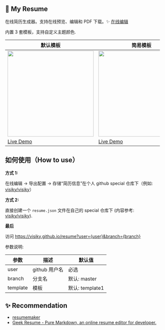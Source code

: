 ## 🧾 My Resume

在线简历生成器。支持在线预览、编辑和 PDF 下载。✨ [在线编辑](https://visiky.github.io/resume)

内置 3 套模板，支持自定义主题颜色.

|默认模板| 简易模板| 简易模板2（适用于多页）|
| -------------------------------- | --------------------------------------------------|----------------------- |
| <img src="https://user-images.githubusercontent.com/15646325/147406773-d1583d83-b4ed-496a-9b7c-2fca8a5fc624.png" height="280" />|<img src="https://user-images.githubusercontent.com/15646325/147406862-19ac2b2a-6dcf-466f-a0dd-53fd1a6abccd.png" height="280" />| <img src="https://user-images.githubusercontent.com/15646325/147406821-a60fc875-1c41-4ede-9ac8-9119220fb6a3.png" height="280" />|
|[Live Demo](https://visiky.github.io/resume?user=visiky)  |[Live Demo](https://visiky.github.io/resume?user=visiky&template=template2)|[Live Demo](https://visiky.github.io/resume?user=visiky&template=template3) |

## 如何使用（How to use）

**方式 1:**

在线编辑 -> 导出配置 -> 存储“简历信息”在个人 github special 仓库下（例如: [visiky/visiky](https://github.com/visiky/visiky/blob/master/resume.json)）

**方式 2:**

直接创建一个 `resume.json` 文件在自己的 special 仓库下 (内容参考: [visiky/visiky](https://github.com/visiky/visiky/blob/master/resume.json)).

**最后**

访问 https://visiky.github.io/resume?user={user}&branch={branch}

参数说明:

| 参数   | 描述          | 默认值       |
| ------ | ------------- | ------------ |
| user   | github 用户名 | 必选         |
| branch | 分支名        | 默认: master |
| template | 模板        | 默认: template1 |

## ✨ Recommendation

- [resumemaker](https://www.resumemaker.online/es.php)
- [Geek Resume - Pure Markdown, an online resume editor for developer.](https://www.jijian.press/)
